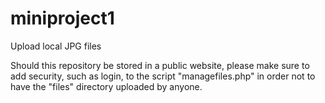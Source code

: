 # miniproject1
Upload local JPG files

Should this repository be stored in a public website, please make sure to add security, such as login, to the script "managefiles.php" in order not to have the "files" directory uploaded by anyone.

